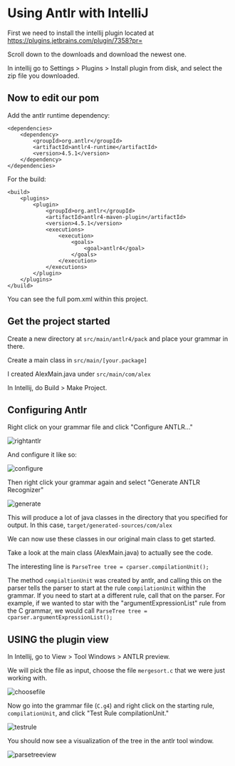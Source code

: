 # Using Antlr with IntelliJ

First we need to install the intellij plugin located at https://plugins.jetbrains.com/plugin/7358?pr=

Scroll down to the downloads and download the newest one.

In intellij go to Settings > Plugins > Install plugin from disk, and select the zip file you downloaded.

## Now to edit our pom

Add the antlr runtime dependency: 

```
<dependencies>
    <dependency>
        <groupId>org.antlr</groupId>
        <artifactId>antlr4-runtime</artifactId>
        <version>4.5.1</version>
    </dependency>
</dependencies>
```

For the build: 

```
<build>
    <plugins>
        <plugin>
            <groupId>org.antlr</groupId>
            <artifactId>antlr4-maven-plugin</artifactId>
            <version>4.5.1</version>
            <executions>
                <execution>
                    <goals>
                        <goal>antlr4</goal>
                    </goals>
                </execution>
            </executions>
        </plugin>
    </plugins>
</build>
```

You can see the full pom.xml within this project.
        
## Get the project started

Create a new directory at `src/main/antlr4/pack` and place your grammar in there.

Create a main class in `src/main/[your.package]`

I created AlexMain.java under `src/main/com/alex`

In Intellij, do Build > Make Project.

## Configuring Antlr

Right click on your grammar file and click "Configure ANTLR..."

![rightantlr](docphotos/rightclickantlr.PNG)

And configure it like so:

![configure](docphotos/configureantlr.PNG)

Then right click your grammar again and select "Generate ANTLR Recognizer"

![generate](docphotos/generateantlr.PNG)

This will produce a lot of java classes in the directory that you specified for output.
In this case, `target/generated-sources/com/alex`

We can now use these classes in our original main class to get started.

Take a look at the main class (AlexMain.java) to actually see the code.

The interesting line is `ParseTree tree = cparser.compilationUnit();`
 
The method `compialtionUnit` was created by antlr, and calling this on the parser
tells the parser to start at the rule `compilationUnit` within the grammar. 
If you need to start at a different rule, call that on the parser. For example,
 if we wanted to star with the "argumentExpressionList" rule from the C grammar, 
 we would call `ParseTree tree = cparser.argumentExpressionList();`
 
##  USING the plugin view

In Intellij, go to View > Tool Windows > ANTLR preview.

We will pick the file as input, choose the file `mergesort.c` that we were just working with.

![choosefile](docphotos/choosefile.PNG)

Now go into the grammar file (`C.g4`) and right click on the starting rule, `compilationUnit`,
 and click "Test Rule compilationUnit."
 
![testrule](docphotos/testrule.PNG)
 
You should now see a visualization of the tree in the antlr tool window.

![parsetreeview](docphotos/parsetreeview.PNG)
